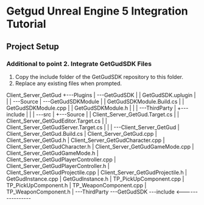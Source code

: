 # Getgud Unreal Engine 5 Integration Tutorial

## Project Setup

### Additional to point 2. Integrate GetGudSDK Files

1. Copy the include folder of the GetGudSDK repository to this folder.
2. Replace any existing files when prompted.


Client_Server_GetGud
+---Plugins
|   \---GetGudSDK
|       |   GetGudSDK.uplugin
|       |
|       \---Source
|           \---GetGudSDKModule
|               |   GetGudSDKModule.Build.cs
|               |   GetGudSDKModule.cpp
|               |   GetGudSDKModule.h
|               |
|               \---ThirdParty
|                   +---include
|                   |
|                   \---src
|
+---Source
|   |   Client_Server_GetGud.Target.cs
|   |   Client_Server_GetGudEditor.Target.cs
|   |   Client_Server_GetGudServer.Target.cs
|   |
|   \---Client_Server_GetGud
|           Client_Server_GetGud.Build.cs
|           Client_Server_GetGud.cpp
|           Client_Server_GetGud.h
|           Client_Server_GetGudCharacter.cpp
|           Client_Server_GetGudCharacter.h
|           Client_Server_GetGudGameMode.cpp
|           Client_Server_GetGudGameMode.h
|           Client_Server_GetGudPlayerController.cpp
|           Client_Server_GetGudPlayerController.h
|           Client_Server_GetGudProjectile.cpp
|           Client_Server_GetGudProjectile.h
|           GetGudInstance.cpp
|           GetGudInstance.h
|           TP_PickUpComponent.cpp
|           TP_PickUpComponent.h
|           TP_WeaponComponent.cpp
|           TP_WeaponComponent.h
|
\---ThirdParty
    \---GetGudSDK
        \---include <----------------